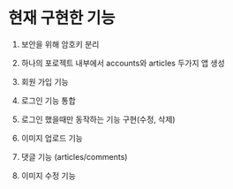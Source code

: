 # 현재 구현한 기능

1. 보안을 위해 암호키 분리

2. 하나의 포로젝트 내부에서 accounts와 articles 두가지 앱 생성

3. 회원 가입 기능

4. 로그인 기능 통합

5. 로그인 했을때만 동작하는 기능 구현(수정, 삭제)

6. 이미지 업로드 기능

7. 댓글 기능 (articles/comments)

8. 이미지 수정 기능 







